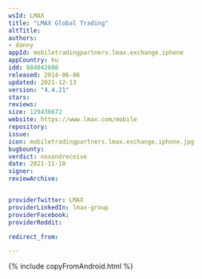 ```yaml
---
wsId: LMAX
title: "LMAX Global Trading"
altTitle: 
authors:
- danny
appId: mobiletradingpartners.lmax.exchange.iphone
appCountry: hu
idd: 884042608
released: 2014-06-06
updated: 2021-12-13
version: "4.4.21"
stars: 
reviews: 
size: 129436672
website: https://www.lmax.com/mobile
repository: 
issue: 
icon: mobiletradingpartners.lmax.exchange.iphone.jpg
bugbounty: 
verdict: nosendreceive
date: 2021-11-10
signer: 
reviewArchive:


providerTwitter: LMAX
providerLinkedIn: lmax-group
providerFacebook: 
providerReddit: 

redirect_from:

---
```


{% include copyFromAndroid.html %}
